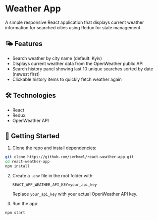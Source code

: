 # Weather App

A simple responsive React application that displays current weather information for searched cities using Redux for state management.

## 🌤 Features

- Search weather by city name (default: Kyiv)
- Displays current weather data from the OpenWeather public API
- Search history panel showing last 10 unique searches sorted by date (newest first)
- Clickable history items to quickly fetch weather again

## 🛠 Technologies

- React
- Redux
- OpenWeather API

## 🚀 Getting Started

1. Clone the repo and install dependencies:

```bash
git clone https://github.com/serhmel/react-weather-app.git
cd react-weather-app
npm install
```

2. Create a `.env` file in the root folder with:

    ```env
    REACT_APP_WEATHER_API_KEY=your_api_key
    ```

   Replace `your_api_key` with your actual OpenWeather API key.


3. Run the app:

```bash
npm start
```
